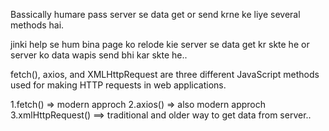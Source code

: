 Bassically humare pass server se data get or send krne ke liye several methods hai.

jinki help se hum bina page ko relode kie server se data get kr skte he or server ko data wapis send bhi kar skte he..

fetch(), axios, and XMLHttpRequest are three different JavaScript methods used for making HTTP requests in web applications.


1.fetch()   => modern approch
2.axios()   =>  also modern approch 
3.xmlHttpRequest()  ==> traditional and older way to get data from server..